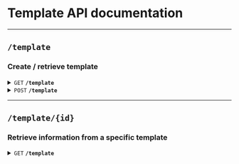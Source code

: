 # Template API documentation

--------------------------------------------------------------------------------

## `/template`

### Create / retrieve template

<details>
 <summary><code>GET</code> <code><b>/template</b></code></summary>

### Parameters

#### Query

> | name    | data type | description | type                |
> |---------|-----------|-------------|---------------------|
> | `id`    | String    | N/A         | Optional / Required |
> | `...`   | String    | N/A         | Optional / Required |

#### Header

> | name             | data type | description                    | type      |
> |------------------|-----------|--------------------------------|-----------|
> | `Authorization`  | String    | Token for user authentication  | Required  |

#### Cookie

> | name       | data type | description                    | type      |
> |------------|-----------|--------------------------------|-----------|
> | `refresh`  | String    | Token for user authentication  | Required  |

#### Responses

> | http code | content-type               | response                     |
> |-----------|----------------------------|------------------------------|
> | `201`     | `application/json`         | `{"message": "Created"}`     |
> | `401`     | `application/json`         | `{"errors":["Invalid JWT"]}` |

</details>

<details>
 <summary><code>POST</code> <code><b>/template</b></code></summary>

### Parameters

#### Query

> | name    | data type | description | type                |
> |---------|-----------|-------------|---------------------|
> | `id`    | String    | N/A         | Optional / Required |
> | `...`   | String    | N/A         | Optional / Required |

#### Header

> | name             | data type | description                    | type      |
> |------------------|-----------|--------------------------------|-----------|
> | `Authorization`  | String    | Token for user authentication  | Required  |

#### Cookie

> | name       | data type | description                    | type      |
> |------------|-----------|--------------------------------|-----------|
> | `refresh`  | String    | Token for user authentication  | Required  |

#### Body

> ``` javascript
> {
>   "username": "template",
>   "password": "abc1234"
> }
> ```

#### Responses

> | http code | content-type               | response                     |
> |-----------|----------------------------|------------------------------|
> | `201`     | `application/json`         | `{"message": "Created"}`     |
> | `401`     | `application/json`         | `{"errors":["Invalid JWT"]}` |

</details>

--------------------------------------------------------------------------------

## `/template/{id}`

### Retrieve information from a specific template

<details>
 <summary><code>GET</code> <code><b>/template</b></code></summary>

### Parameters

#### Query

> | name    | data type | description | type                |
> |---------|-----------|-------------|---------------------|
> | `id`    | String    | N/A         | Optional / Required |
> | `...`   | String    | N/A         | Optional / Required |

#### Header

> | name             | data type | description                    | type      |
> |------------------|-----------|--------------------------------|-----------|
> | `Authorization`  | String    | Token for user authentication  | Required  |

#### Cookie

> | name       | data type | description                    | type      |
> |------------|-----------|--------------------------------|-----------|
> | `refresh`  | String    | Token for user authentication  | Required  |

#### Responses

> | http code | content-type               | response                     |
> |-----------|----------------------------|------------------------------|
> | `201`     | `application/json`         | `{"message": "Created"}`     |
> | `401`     | `application/json`         | `{"errors":["Invalid JWT"]}` |

</details>

